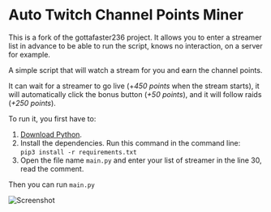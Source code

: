# Auto Twitch Channel Points Miner
This is a fork of the gottafaster236 project. It allows you to enter a streamer list in advance to be able to run the script, knows no interaction, on a server for example. 

A simple script that will watch a stream for you and earn the channel points.

It can wait for a streamer to go live (+_450 points_ when the stream starts),
it will automatically click the bonus button (_+50 points_),
and it will follow raids (_+250 points_).

To run it, you first have to:

1) [Download Python](https://www.python.org/downloads/).
2) Install the dependencies. Run this command in the command line:<br>
`pip3 install -r requirements.txt`<br>
3) Open the file name `main.py` and enter your list of streamer in the line 30, read the comment.

Then you can run `main.py`

![Screenshot](https://user-images.githubusercontent.com/55288842/96374655-8f233c00-117c-11eb-8c02-b2ba0d0d5962.png)

